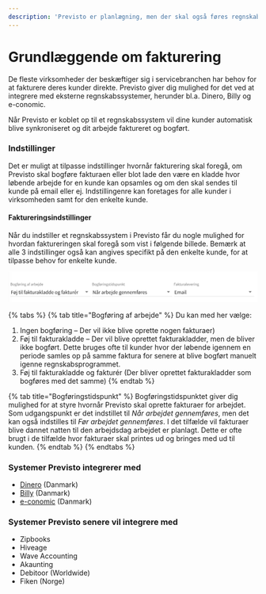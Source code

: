 ```yaml
---
description: 'Previsto er planlægning, men der skal også føres regnskab'
---
```


# Grundlæggende om fakturering

De fleste virksomheder der beskæftiger sig i servicebranchen har behov for at fakturere deres kunder direkte. Previsto giver dig mulighed for det ved at integrere med eksterne regnskabssystemer, herunder bl.a. Dinero, Billy og e-conomic.

Når Previsto er koblet op til et regnskabssystem vil dine kunder automatisk blive synkroniseret og dit arbejde faktureret og bogført.

### Indstillinger

Det er muligt at tilpasse indstillinger hvornår fakturering skal foregå, om Previsto skal bogføre fakturaen eller blot lade den være en kladde hvor løbende arbejde for en kunde kan opsamles og om den skal sendes til kunde på email eller ej. Indstillingenre kan foretages for alle kunder i virksomheden samt for den enkelte kunde.

#### Faktureringsindstillinger

Når du indstiller et regnskabssystem i Previsto får du nogle mulighed for hvordan faktureringen skal foregå som vist i følgende billede. Bemærk at alle 3 indstillinger også kan angives specifikt på den enkelte kunde, for at tilpasse behov for enkelte kunde. 

![Du kan indstille hvordan fakturering skal foreg&#xE5;](../.gitbook/assets/skaermbillede-2020-02-24-kl.-15.49.52.png)

{% tabs %}
{% tab title="Bogføring af arbejde" %}
Du kan med her vælge:

1. Ingen bogføring – Der vil ikke blive oprette nogen fakturaer\)
2. Føj til fakturakladde – Der vil blive oprettet fakturakladder, men de bliver ikke bogført. Dette bruges ofte til kunder hvor der løbende igennem en periode samles op på samme faktura for senere at blive bogført manuelt igenne regnskabsprogrammet.
3. Føj til fakturakladde og fakturér \(Der bliver oprettet fakturakladder som bogføres med det samme\)
{% endtab %}

{% tab title="Bogføringstidspunkt" %}
Bogføringstidspunktet giver dig mulighed for at styre hvornår Previsto skal oprette fakturaer for arbejdet. Som udgangspunkt er det indstillet til _Når arbejdet gennemføres_, men det kan også indstilles til _Før arbejdet gennemføres_. I det tilfælde vil fakturaer blive dannet natten til den arbejdsdag arbejdet er planlagt. Dette er ofte brugt i de tilfælde hvor fakturaer skal printes ud og bringes med ud til kunden.
{% endtab %}
{% endtabs %}

### Systemer Previsto integrerer med

* [Dinero](integration-med-dinero.md) \(Danmark\)
* [Billy](integration-med-billy.md) \(Danmark\)
* [e-conomic](integration-med-e-conomic.md) \(Danmark\)

### Systemer Previsto senere vil integrere med

* Zipbooks
* Hiveage
* Wave Accounting
* Akaunting
* Debitoor \(Worldwide\)
* Fiken \(Norge\)

